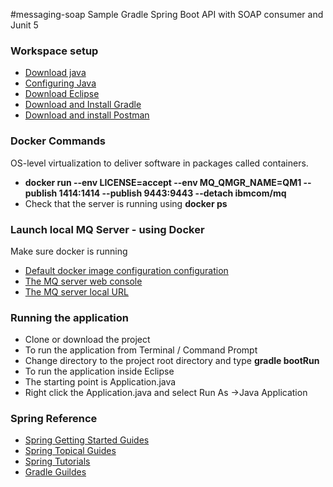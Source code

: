 #messaging-soap
Sample Gradle Spring Boot API with SOAP consumer and Junit 5  

### Workspace setup
- [Download java](https://jdk.java.net/archive/)
- [Configuring Java](https://docs.oracle.com/cd/E19182-01/821-0917/inst_jdk_javahome_t/index.html)  
- [Download Eclipse](https://www.eclipse.org/downloads/packages/)  
- [Download and Install Gradle](https://docs.gradle.org/current/userguide/installation.html)  
- [Download and install Postman](https://www.getpostman.com/downloads/)

### Docker Commands
OS-level virtualization to deliver software in packages called containers.

- **docker run -‑env LICENSE=accept --env MQ_QMGR_NAME=QM1 --publish 1414:1414 --publish 9443:9443 --detach ibmcom/mq**
- Check that the server is running using **docker ps**

### Launch local MQ Server - using Docker
Make sure docker is running

- [Default docker image configuration configuration](https://github.com/ibm-messaging/mq-container/blob/master/docs/developer-config.md#default-developer-configuration)
- [The MQ server web console](https://github.com/ibm-messaging/mq-container/blob/master/docs/developer-config.md#web-console)
- [The MQ server local URL](https://127.0.0.1:9443/ibmmq/console/login.html)

### Running the application
- Clone or download the project  
- To run the application from Terminal / Command Prompt   
- Change directory to the project root directory and type **gradle bootRun** 
- To run the application inside Eclipse  
- The starting point is Application.java  
- Right click the Application.java  and select Run As ->Java Application  

### Spring Reference
- [Spring Getting Started Guides](https://spring.io/guides#getting-started-guides)
- [Spring Topical Guides](https://spring.io/guides#topical-guides)
- [Spring Tutorials](https://spring.io/guides#tutorials)
- [Gradle Guildes](https://gradle.org/guides/)
